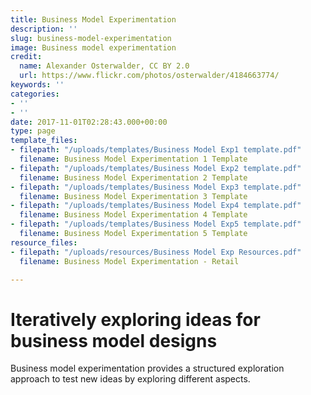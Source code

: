 ```yaml
---
title: Business Model Experimentation
description: ''
slug: business-model-experimentation
image: Business model experimentation
credit:
  name: Alexander Osterwalder, CC BY 2.0
  url: https://www.flickr.com/photos/osterwalder/4184663774/
keywords: ''
categories:
- ''
- ''
date: 2017-11-01T02:28:43.000+00:00
type: page
template_files:
- filepath: "/uploads/templates/Business Model Exp1 template.pdf"
  filename: Business Model Experimentation 1 Template
- filepath: "/uploads/templates/Business Model Exp2 template.pdf"
  filename: Business Model Experimentation 2 Template
- filepath: "/uploads/templates/Business Model Exp3 template.pdf"
  filename: Business Model Experimentation 3 Template
- filepath: "/uploads/templates/Business Model Exp4 template.pdf"
  filename: Business Model Experimentation 4 Template
- filepath: "/uploads/templates/Business Model Exp5 template.pdf"
  filename: Business Model Experimentation 5 Template
resource_files:
- filepath: "/uploads/resources/Business Model Exp Resources.pdf"
  filename: Business Model Experimentation - Retail

---
```

# Iteratively exploring ideas for business model designs

Business model experimentation provides a structured exploration approach to test new  ideas by exploring different aspects.